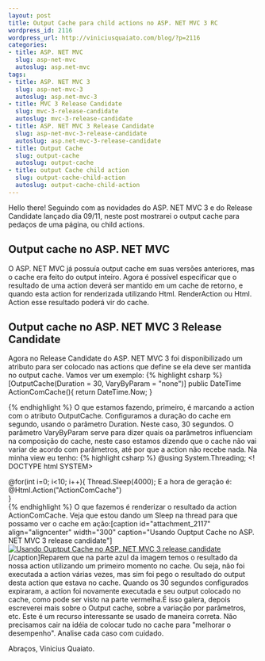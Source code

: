 ```yaml
--- 
layout: post
title: Output Cache para child actions no ASP. NET MVC 3 RC
wordpress_id: 2116
wordpress_url: http://viniciusquaiato.com/blog/?p=2116
categories: 
- title: ASP. NET MVC
  slug: asp-net-mvc
  autoslug: asp.net-mvc
tags: 
- title: ASP. NET MVC 3
  slug: asp-net-mvc-3
  autoslug: asp.net-mvc-3
- title: MVC 3 Release Candidate
  slug: mvc-3-release-candidate
  autoslug: mvc-3-release-candidate
- title: ASP. NET MVC 3 Release Candidate
  slug: asp-net-mvc-3-release-candidate
  autoslug: asp.net-mvc-3-release-candidate
- title: Output Cache
  slug: output-cache
  autoslug: output-cache
- title: output Cache child action
  slug: output-cache-child-action
  autoslug: output-cache-child-action
---
```

Hello there! Seguindo com as novidades do ASP. NET MVC 3 e do Release Candidate lançado dia 09/11, neste post mostrarei o output cache para pedaços de uma página, ou child actions.

## Output cache no ASP. NET MVC
O ASP. NET MVC já possuía output cache em suas versões anteriores, mas o cache era feito do output inteiro. Agora é possível especificar que o resultado de uma action deverá ser mantido em um cache de retorno, e quando esta action for renderizada utilizando Html. RenderAction ou Html. Action esse resultado poderá vir do cache.

## Output cache no ASP. NET MVC 3 Release Candidate
Agora no Release Candidate do ASP. NET MVC 3 foi disponibilizado um atributo para ser colocado nas actions que define se ela deve ser mantida no output cache. Vamos ver um exemplo:
{% highlight csharp %}
[OutputCache(Duration = 30, VaryByParam = "none")]
public DateTime ActionComCache(){
return DateTime.Now;
    }

{% endhighlight %}
O que estamos fazendo, primeiro, é marcando a action com o atributo OutputCache. Configuramos a duração do cache em segundo, usando o parâmetro Duration. Neste caso, 30 segundos. O parâmetro VaryByParam serve para dizer quais oa parâmetros influenciam na composição do cache, neste caso estamos dizendo que o cache não vai variar de acordo com parâmetros, até por que a action não recebe nada. Na minha view eu tenho:
{% highlight csharp %}
@using System.Threading;
    <! DOCTYPE html SYSTEM><html><head>    <title>ActionComCache</title></head><body>    <div>        @for(int i=0;
    i<10;
    i++){            Thread.Sleep(4000);
    <text>E a hora de geração é: @Html.Action("ActionComCache")</text><br />        }
    </div></body></html>
{% endhighlight %}
O que fazemos é renderizar o resultado da action ActionComCache. Veja que estou dando um Sleep na thread para que possamo ver o cache em ação:[caption id="attachment_2117" align="aligncenter" width="300" caption="Usando Ouptput Cache no ASP. NET MVC 3 release candidate"][![Usando Ouptput Cache no ASP. NET MVC 3 release candidate](http://viniciusquaiato.com/images_posts/usando-ouptput-cache-300x271.png "Usando Ouptput Cache no ASP. NET MVC 3 release candidate")](http://viniciusquaiato.com/images_posts/usando-ouptput-cache.png)[/caption]Reparem que na parte azul da imagem temos o resultado da nossa action utilizando um primeiro momento no cache. Ou seja, não foi executada a action várias vezes, mas sim foi pego o resultado do output desta action que estava no cache. Quando os 30 segundos configurados expiraram, a action foi novamente executada e seu output colocado no cache, como pode ser visto na parte vermelha.É isso galera, depois escreverei mais sobre o Output cache, sobre a variação por parâmetros, etc. Este é um recurso interessante se usado de maneira correta. Não precisamos cair na idéia de colocar tudo no cache para "melhorar o desempenho". Analise cada caso com cuidado.

Abraços,
Vinicius Quaiato.
